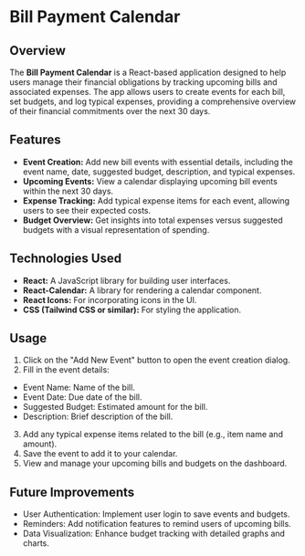 # Bill Payment Calendar

## Overview

The **Bill Payment Calendar** is a React-based application designed to help users manage their financial obligations by tracking upcoming bills and associated expenses. The app allows users to create events for each bill, set budgets, and log typical expenses, providing a comprehensive overview of their financial commitments over the next 30 days.

## Features

- **Event Creation:** Add new bill events with essential details, including the event name, date, suggested budget, description, and typical expenses.
- **Upcoming Events:** View a calendar displaying upcoming bill events within the next 30 days.
- **Expense Tracking:** Add typical expense items for each event, allowing users to see their expected costs.
- **Budget Overview:** Get insights into total expenses versus suggested budgets with a visual representation of spending.

## Technologies Used

- **React:** A JavaScript library for building user interfaces.
- **React-Calendar:** A library for rendering a calendar component.
- **React Icons:** For incorporating icons in the UI.
- **CSS (Tailwind CSS or similar):** For styling the application.

## Usage
1. Click on the "Add New Event" button to open the event creation dialog.
2. Fill in the event details:
- Event Name: Name of the bill.
- Event Date: Due date of the bill.
- Suggested Budget: Estimated amount for the bill.
- Description: Brief description of the bill.
3. Add any typical expense items related to the bill (e.g., item name and amount).
4. Save the event to add it to your calendar.
5. View and manage your upcoming bills and budgets on the dashboard.

## Future Improvements
- User Authentication: Implement user login to save events and budgets.
- Reminders: Add notification features to remind users of upcoming bills.
- Data Visualization: Enhance budget tracking with detailed graphs and charts.